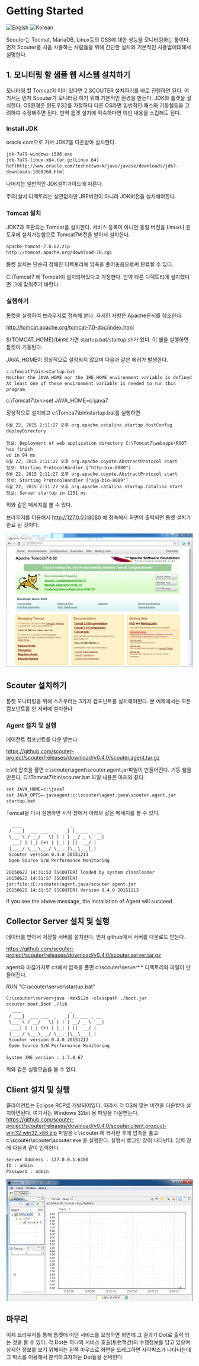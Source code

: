# Getting Started
[![Englsh](https://img.shields.io/badge/language-English-orange.svg)](Getting-Started.md) ![Korean](https://img.shields.io/badge/language-Korean-blue.svg)

Scouter는 Tocmat, MariaDB, Linux등의 OSS에 대한 성능을 모니터링하는 툴이다.
먼저 Scouter를 처음 사용하는 사람들을 위해 간단한 설치와 기본적인 사용법에대해서 설명한다.

## 1. 모니터링 할 샘플 웹 시스템 설치하기
모니터링 할 Tomcat이 이미 있다면 2.SCOUTER 설치하기를 바로 진행하면 된다.
여기서는 먼저 Scouter가 모니터링 하기 위해 기본적인 환경을 만든다.
JDK와 톰켓을 설치한다.
OS환경은 윈도우32를 가정하다 다른 OS라면 일반적인 패스와 기동쉘등을 고려하여 수정해주면 된다. 만약 톰켓 설치에 익숙하다면 이번 내용을 스킵해도 된다.

### Install JDK
oracle.com으로 가서 JDK7을 다운받아 설치한다.
```
jdk-7u79-windows-i586.exe
jdk-7u79-linux-x64.tar.gz(Linux 64)
Ref)http://www.oracle.com/technetwork/java/javase/downloads/jdk7-downloads-1880260.html
```
나머지는 일반적인 JDK설치가이드에 따른다.

주의)설치 디렉토리는 상관없지만 JRE버전이 아니라 JDK버전을 설치해야한다.

### Tomcat 설치
JDK7과 호환되는 Tomcat을 설치한다. 서비스 등록이 아니면 동일 버전을 Linux나 윈도우에 설치가능함으로 Tomcat7버전을 받아서 설치한다.
```
apache-tomcat-7.0.62.zip
http://tomcat.apache.org/download-70.cgi
```
톰켓 설치는 단순히 정해진 디렉토리에 압축을 풀어놓음으로써 완료될 수 있다.

C:\Tomcat7 에 Tomcat이 설치되어있다고 가정한다. 만약 다른 디렉토리에 설치했다면 그에 맞춰주기 바란다.


### 실행하기
톰켓을 실행하여 브라우저로 접속해 본다. 자세한 사항은 Apache문서를 참조한다.

http://tomcat.apache.org/tomcat-7.0-doc/index.html

${TOMCAT_HOME}/bin에 가면 startup.bat/startup.sh가 있다. 이 쉘을 실행하면 톰켓이 기동된다.

JAVA_HOME이 정상적으로 설정되지 않으며 다음과 같은 에러가 발생한다.
```
c:\Tomcat7\bin>startup.bat
Neither the JAVA_HOME nor the JRE_HOME environment variable is defined
At least one of these environment variable is needed to run this program
```
c:\Tomcat7\bin>set JAVA_HOME=c:\java7

정상적으로 설치되고 c:\Tomca7\bin\startup.bat를 실행하면

```
6월 22, 2015 2:11:27 오후 org.apache.catalina.startup.HostConfig deployDirectory

정보: Deployment of web application directory C:\Tomcat7\webapps\ROOT has finish
ed in 94 ms
6월 22, 2015 2:11:27 오후 org.apache.coyote.AbstractProtocol start
정보: Starting ProtocolHandler ["http-bio-8080"]
6월 22, 2015 2:11:27 오후 org.apache.coyote.AbstractProtocol start
정보: Starting ProtocolHandler ["ajp-bio-8009"]
6월 22, 2015 2:11:27 오후 org.apache.catalina.startup.Catalina start
정보: Server startup in 1251 ms
```
위와 같은 메세지를 볼 수 있다.

브라우저를 이용해서 http://127.0.0.1:8080 에 접속해서 화면이 출력되면 톰켓 설치가 완료 된 것이다.

![Tomcat](../img/main/getting_started_tomcat.png)

## Scouter 설치하기
톰켓 모니터링을 위해 스카우터는 3가지 컴포넌트를 설치해야한다. 본 예제에서는 모든 컴포넌트를 한 서버에 설치한다


### Agent 설치 및 실행
에이전트 컴포넌트를 다운 받는다.

https://github.com/scouter-project/scouter/releases/download/v0.4.0/scouter.agent.tar.gz

c:\에 압축을 풀면 c:\scouter\agent\scouter.agent.jar파일이 만들어진다.
기동 쉘을 만든다. C:\Tomcat7\bin\scouter.bat
파일 내용은 아래와 같다.

```
set JAVA_HOME=c:\java7
set JAVA_OPTS=-javaagent:c:\scouter\agent.java\scouter.agent.jar
startup.bat
```
Tomcat을 다시 실행하면 시작 창에서 아래와 같은 메세지를 볼 수 있다.
```
  ____                  _
 / ___|  ___ ___  _   _| |_ ___ _ __
 \___ \ / __/   \| | | | __/ _ \ '__|
  ___) | (_| (+) | |_| | ||  __/ |
 |____/ \___\___/ \__,_|\__\___|_|
 Scouter version 0.4.0 20151213
 Open Source S/W Performance Monitoring

20150622 14:31:53 [SCOUTER] loaded by system classloader
20150622 14:31:57 [SCOUTER] jar:file:/C:/scouter/agent.java/scouter.agent.jar
20150622 14:31:57 [SCOUTER] Version 0.4.0 20151213
```
If you see the above message, the installation of Agent will succeed


## Collector Server 설치 및 실행
데이터를 받아서 저장할 서버를 설치한다. 먼저 github에서 서버를 다운로드 받는다.

https://github.com/scouter-project/scouter/releases/download/v0.4.0/scouter.server.tar.gz

agent와 마찮가지로 c:\에서 압축을 풀면 c:\scouter\server*.* 디렉토리와 파일이 만들어진다.

RUN "C:\scouter\server\startup.bat"

```
C:\scouter\server>java -Xmx512m -classpath ./boot.jar scouter.boot.Boot ./lib
  ____                  _
 / ___|  ___ ___  _   _| |_ ___ _ __
 \___ \ / __/   \| | | | __/ _ \ '__|
  ___) | (_| (+) | |_| | ||  __/ |
 |____/ \___\___/ \__,_|\__\___|_|
 Scouter version 0.4.0 20151213
 Open Source S/W Performance Monitoring

System JRE version : 1.7.0_67

```

위와 같은 실행모습을 볼 수 있다.

## Client 설치 및 실행
클라이언트는 Eclipse RCP로 개발되어있다. 따라서 각 OS에 맞는 버전을 다운받아 설치하면된다.
여기서는 Windows 32bit 용 파일을 다운받는다.
https://github.com/scouter-project/scouter/releases/download/v0.4.0/scouter.client.product-win32.win32.x86.zip
파일을 c:\scouter.에 복사한 후에 압축을 풀고 c:\scouter\scouter\scouter.exe 을 실행한다.
실행시 로그인 창이 나타난다. 입력 창에 다음과 같이 입력한다.

```
Server Address : 127.0.0.1:6100
ID : admin
Password : admin
```

![Scouter](../img/main/getting_started_scouter.png)

## 마무리
이제 브라우저를 통해 톰켓에 어떤 서비스를 요청하면 화면에 그 결과가 Dot로 출력 되는 것을 볼 수 있다.
각 Dot는 하나의 서비스 호출(트랜잭션)의 수행정보를 담고 있으며 상세한 정보를 보기 위해서는 왼쪽 마우스로 화면을 드레그하면 사각박스가 나타나는데 그 박스를 이용해서 분석하고자하는 Dot들을 선택한다.